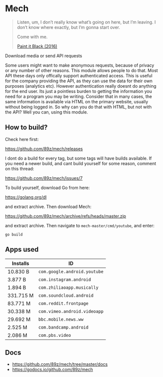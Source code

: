 # Mech

> Listen, um, I don’t really know what’s going on here, but I’m leaving. I
> don’t know where exactly, but I’m gonna start over.
>
> Come with me.
>
> [Paint it Black (2016)][1]

Download media or send API requests

Some users might want to make anonymous requests, because of privacy or any
number of other reasons. This module allows people to do that. Most API these
days only offically support authenticated access. This is useful for the
company providing the API, as they can use the data for their own purposes
(analytics etc). However authentication really doesnt do anything for the end
user. Its just a pointless burden to getting the information you need for a
program you may be writing. Consider that in many cases, the same information
is available via HTML on the primary website, usually without being logged in.
So why can you do that with HTML, but not with the API? Well you can, using this
module.

## How to build?

Check here first:

https://github.com/89z/mech/releases

I dont do a build for every tag, but some tags will have builds available. If
you need a newer build, and cant build yourself for some reason, comment on this
thread:

https://github.com/89z/mech/issues/7

To build yourself, download Go from here:

https://golang.org/dl

and extract archive. Then download Mech:

https://github.com/89z/mech/archive/refs/heads/master.zip

and extract archive. Then navigate to `mech-master/cmd/youtube`, and enter:

~~~
go build
~~~

## Apps used

Installs  | ID
----------|-----------------------------
10.830 B  | `com.google.android.youtube`
3.877 B   | `com.instagram.android`
1.894 B   | `com.zhiliaoapp.musically`
331.715 M | `com.soundcloud.android`
83.771 M  | `com.reddit.frontpage`
30.338 M  | `com.vimeo.android.videoapp`
29.692 M  | `bbc.mobile.news.ww`
2.525 M   | `com.bandcamp.android`
2.086 M   | `com.pbs.video`

## Docs

- https://github.com/89z/mech/tree/master/docs
- https://godocs.io/github.com/89z/mech

[1]://f002.backblazeb2.com/file/ql8mlh/Paint.It.Black.2016.mp4
